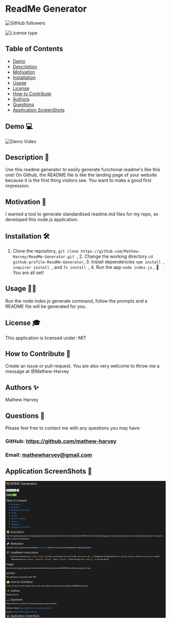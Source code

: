 # ReadMe Generator
![GitHub followers](https://img.shields.io/github/followers/mathew-harvey?style=social)

![License type](https://img.shields.io/badge/License-MIT-Blue)

## Table of Contents
- [Demo](#Demo-)
- [Description](#Description-)
- [Motivation](#Motivation-)
- [Installation](#Installation-)
- [Usage](#Usage-)
- [License](#License-)
- [How to Contribute](#How-to-Contribute-)
- [Authors](#Authors-)
- [Questions](#Questions-)
- [Application ScreenShots](#Application-ScreenShots-)
## Demo 💻 
![Demo Video](/assets/readmeGeneratorPreview.gif)
## Description 🧐
Use this readme generator to easily generate functional readme's like this one! On Github, the README file is like the landing page of your website because it is the first thing visitors see. You want to make a good first impression.
## Motivation 🚀 
I wanted a tool to generate standardised readme.md files for my repo, so developed this node.js application.
## Installation 🛠️ 
1. Clone the repository, ```git clone https://github.com/Mathew-Harvey/ReadMe-Generator.git ```, 2. Change the working directory ```cd github-profile-ReadMe-Generator```, 3. Install dependencies ```npm install ```, ```inquirer install ```, and ```fs install ```, 4. Run the app ```node index.js``` , 🌟 You are all set!
## Usage 🏃‍♀️
Run the node index.js generate command, follow the prompts and a README file will be generated for you.
## License 🎓
This application is licensed under: MIT
## How to Contribute 🍰 
Create an issue or pull-request. You are also very welcome to throw me a message at @Mathew-Harvey
## Authors ✨
Mathew Harvey
## Questions 🤔 
Please feel free to contact me with any questions you may have: 


### GitHub: https://github.com/mathew-harvey

### Email: mathewharvey@gmail.com
## Application ScreenShots 📸 
![Screen Shot](/assets/screenshot1.jpg)
